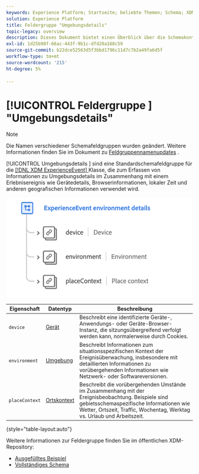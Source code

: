 ```yaml
---
keywords: Experience Platform; Startseite; beliebte Themen; Schema; XDM; ExperienceEvent; Felder; Schemas; Schemas; Schema-Design; Feldergruppe; Feldergruppe; Umgebung; Umgebungsdetails;
solution: Experience Platform
title: Feldergruppe "Umgebungsdetails"
topic-legacy: overview
description: Dieses Dokument bietet einen Überblick über die Schemakontrollgruppe ExperienceEvent Environment Details .
exl-id: 1d25b98f-66ac-443f-9b1c-dfd20a168c59
source-git-commit: b22dce52563d5f3bbd1796c11d7c7b2a49fa6d5f
workflow-type: tm+mt
source-wordcount: '215'
ht-degree: 5%

---
```



# [!UICONTROL Feldergruppe ] &quot;Umgebungsdetails&quot;

>[!NOTE]
>
>Die Namen verschiedener Schemafeldgruppen wurden geändert. Weitere Informationen finden Sie im Dokument zu [Feldgruppennamenupdates](../name-updates.md) .

[!UICONTROL Umgebungsdetails ] sind eine Standardschemafeldgruppe für die  [[!DNL XDM ExperienceEvent] ](../../classes/experienceevent.md) Klasse, die zum Erfassen von Informationen zu Umgebungsdetails im Zusammenhang mit einem Erlebnisereignis wie Gerätedetails, Browserinformationen, lokaler Zeit und anderen geografischen Informationen verwendet wird.

<img src="../../images/field-groups/environment-details.png" width="500" /><br />

| Eigenschaft | Datentyp | Beschreibung |
| --- | --- | --- |
| `device` | [Gerät](../../data-types/device.md) | Beschreibt eine identifizierte Geräte-, Anwendungs- oder Geräte-Browser-Instanz, die sitzungsübergreifend verfolgt werden kann, normalerweise durch Cookies. |
| `environment` | [Umgebung](../../data-types/environment.md) | Beschreibt Informationen zum situationsspezifischen Kontext der Ereignisüberwachung, insbesondere mit detaillierten Informationen zu vorübergehenden Informationen wie Netzwerk- oder Softwareversionen. |
| `placeContext` | [Ortskontext](../../data-types/place-context.md) | Beschreibt die vorübergehenden Umstände im Zusammenhang mit der Ereignisbeobachtung. Beispiele sind gebietsschemaspezifische Informationen wie Wetter, Ortszeit, Traffic, Wochentag, Werktag vs. Urlaub und Arbeitszeit. |

{style=&quot;table-layout:auto&quot;}

Weitere Informationen zur Feldergruppe finden Sie im öffentlichen XDM-Repository:

* [Ausgefülltes Beispiel](https://github.com/adobe/xdm/blob/master/components/mixins/experience-event/experienceevent-environment-details.example.1.json)
* [Vollständiges Schema](https://github.com/adobe/xdm/blob/master/components/mixins/experience-event/experienceevent-environment-details.schema.json)

